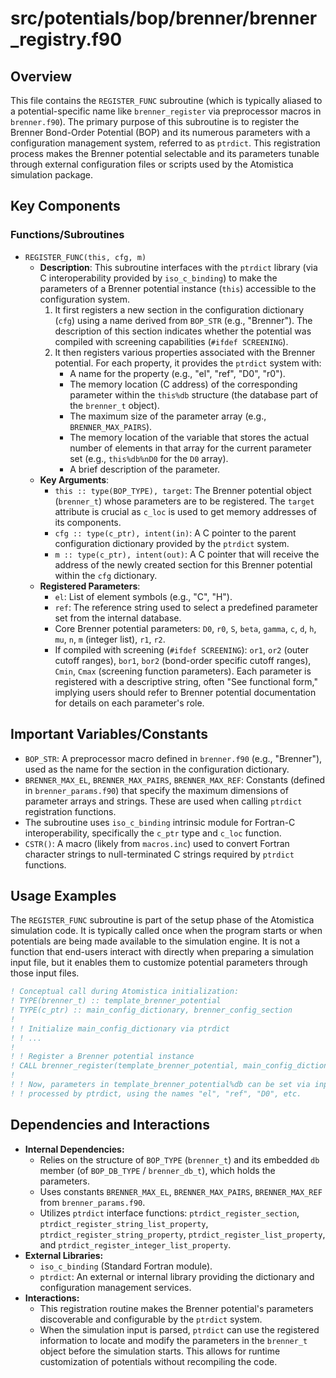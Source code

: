 # src/potentials/bop/brenner/brenner_registry.f90

## Overview

This file contains the `REGISTER_FUNC` subroutine (which is typically aliased to a potential-specific name like `brenner_register` via preprocessor macros in `brenner.f90`). The primary purpose of this subroutine is to register the Brenner Bond-Order Potential (BOP) and its numerous parameters with a configuration management system, referred to as `ptrdict`. This registration process makes the Brenner potential selectable and its parameters tunable through external configuration files or scripts used by the Atomistica simulation package.

## Key Components

### Functions/Subroutines

*   `REGISTER_FUNC(this, cfg, m)`
    *   **Description**: This subroutine interfaces with the `ptrdict` library (via C interoperability provided by `iso_c_binding`) to make the parameters of a Brenner potential instance (`this`) accessible to the configuration system.
        1.  It first registers a new section in the configuration dictionary (`cfg`) using a name derived from `BOP_STR` (e.g., "Brenner"). The description of this section indicates whether the potential was compiled with screening capabilities (`#ifdef SCREENING`).
        2.  It then registers various properties associated with the Brenner potential. For each property, it provides the `ptrdict` system with:
            *   A name for the property (e.g., "el", "ref", "D0", "r0").
            *   The memory location (C address) of the corresponding parameter within the `this%db` structure (the database part of the `brenner_t` object).
            *   The maximum size of the parameter array (e.g., `BRENNER_MAX_PAIRS`).
            *   The memory location of the variable that stores the actual number of elements in that array for the current parameter set (e.g., `this%db%nD0` for the `D0` array).
            *   A brief description of the parameter.
    *   **Key Arguments**:
        *   `this :: type(BOP_TYPE), target`: The Brenner potential object (`brenner_t`) whose parameters are to be registered. The `target` attribute is crucial as `c_loc` is used to get memory addresses of its components.
        *   `cfg :: type(c_ptr), intent(in)`: A C pointer to the parent configuration dictionary provided by the `ptrdict` system.
        *   `m :: type(c_ptr), intent(out)`: A C pointer that will receive the address of the newly created section for this Brenner potential within the `cfg` dictionary.
    *   **Registered Parameters**:
        *   `el`: List of element symbols (e.g., "C", "H").
        *   `ref`: The reference string used to select a predefined parameter set from the internal database.
        *   Core Brenner potential parameters: `D0`, `r0`, `S`, `beta`, `gamma`, `c`, `d`, `h`, `mu`, `n`, `m` (integer list), `r1`, `r2`.
        *   If compiled with screening (`#ifdef SCREENING`): `or1`, `or2` (outer cutoff ranges), `bor1`, `bor2` (bond-order specific cutoff ranges), `Cmin`, `Cmax` (screening function parameters).
        Each parameter is registered with a descriptive string, often "See functional form," implying users should refer to Brenner potential documentation for details on each parameter's role.

## Important Variables/Constants

*   `BOP_STR`: A preprocessor macro defined in `brenner.f90` (e.g., "Brenner"), used as the name for the section in the configuration dictionary.
*   `BRENNER_MAX_EL`, `BRENNER_MAX_PAIRS`, `BRENNER_MAX_REF`: Constants (defined in `brenner_params.f90`) that specify the maximum dimensions of parameter arrays and strings. These are used when calling `ptrdict` registration functions.
*   The subroutine uses `iso_c_binding` intrinsic module for Fortran-C interoperability, specifically the `c_ptr` type and `c_loc` function.
*   `CSTR()`: A macro (likely from `macros.inc`) used to convert Fortran character strings to null-terminated C strings required by `ptrdict` functions.

## Usage Examples

The `REGISTER_FUNC` subroutine is part of the setup phase of the Atomistica simulation code. It is typically called once when the program starts or when potentials are being made available to the simulation engine. It is not a function that end-users interact with directly when preparing a simulation input file, but it enables them to customize potential parameters through those input files.

```fortran
! Conceptual call during Atomistica initialization:
! TYPE(brenner_t) :: template_brenner_potential
! TYPE(c_ptr) :: main_config_dictionary, brenner_config_section
!
! ! Initialize main_config_dictionary via ptrdict
! ! ...
!
! ! Register a Brenner potential instance
! CALL brenner_register(template_brenner_potential, main_config_dictionary, brenner_config_section)
!
! ! Now, parameters in template_brenner_potential%db can be set via input files
! ! processed by ptrdict, using the names "el", "ref", "D0", etc.
```

## Dependencies and Interactions

*   **Internal Dependencies:**
    *   Relies on the structure of `BOP_TYPE` (`brenner_t`) and its embedded `db` member (of `BOP_DB_TYPE` / `brenner_db_t`), which holds the parameters.
    *   Uses constants `BRENNER_MAX_EL`, `BRENNER_MAX_PAIRS`, `BRENNER_MAX_REF` from `brenner_params.f90`.
    *   Utilizes `ptrdict` interface functions: `ptrdict_register_section`, `ptrdict_register_string_list_property`, `ptrdict_register_string_property`, `ptrdict_register_list_property`, and `ptrdict_register_integer_list_property`.
*   **External Libraries:**
    *   `iso_c_binding` (Standard Fortran module).
    *   `ptrdict`: An external or internal library providing the dictionary and configuration management services.
*   **Interactions:**
    *   This registration routine makes the Brenner potential's parameters discoverable and configurable by the `ptrdict` system.
    *   When the simulation input is parsed, `ptrdict` can use the registered information to locate and modify the parameters in the `brenner_t` object before the simulation starts. This allows for runtime customization of potentials without recompiling the code.
```
